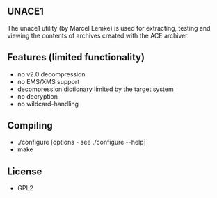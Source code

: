## UNACE1

The unace1 utility (by Marcel Lemke) is used for extracting, testing and viewing the contents
of archives created with the ACE archiver.

## Features (limited functionality)

  - no v2.0 decompression
  - no EMS/XMS support
  - decompression dictionary limited by the target system
  - no decryption
  - no wildcard-handling

## Compiling

  - ./configure [options - see ./configure --help]
  - make

## License

  - GPL2